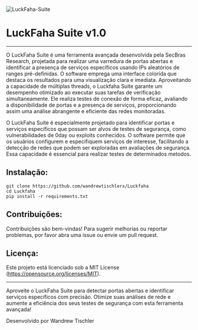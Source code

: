 

<img src="https://github.com/wandrewtischlerx/luckfaha-suite/blob/main/luckfaha.png?raw=true" alt="LuckFaha-Suite">


<h1>LuckFaha Suite v1.0</h1>

---

 O LuckFaha Suite é uma ferramenta avançada desenvolvida pela SecBras Research, projetada para realizar uma varredura de portas abertas e identificar a presença de serviços específicos usando IPs aleatórios de ranges pré-definidas. O software emprega uma interface colorida que destaca os resultados para uma visualização clara e imediata. Aproveitando a capacidade de múltiplas threads, o Luckfaha Suite garante um desempenho otimizado ao executar suas tarefas de verificação simultaneamente. Ele realiza testes de conexão de forma eficaz, avaliando a disponibilidade de portas e a presença de serviços, proporcionando assim uma análise abrangente e eficiente das redes monitoradas.

O LuckFaha Suite é especialmente projetado para identificar portas e serviços específicos que possam ser alvos de testes de segurança, como vulnerabilidades de 0day ou exploits conhecidos. O software permite que os usuários configurem e especifiquem serviços de interesse, facilitando a detecção de redes que podem ser exploradas em avaliações de segurança. Essa capacidade é essencial para realizar testes de determinados metodos.
<h2>Instalação:</h2>

```
git clone https://github.com/wandrewtischlerx/Luckfaha
cd Luckfaha
pip install -r requirements.txt
```

<h2>Contribuições:</h2>

Contribuições são bem-vindas! Para sugerir melhorias ou reportar problemas, por favor abra uma issue ou envie um pull request.

<h2>Licença:</h2>

Este projeto está licenciado sob a MIT License (https://opensource.org/licenses/MIT).

---

Aproveite o LuckFaha Suite para detectar portas abertas e identificar serviços específicos com precisão. Otimize suas análises de rede e aumente a eficiência dos seus testes de segurança com esta ferramenta avançada!

Desenvolvido por Wandrew Tischler
